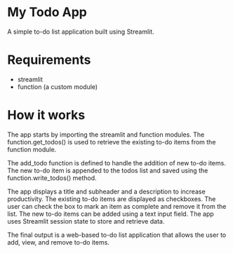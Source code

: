 # My Todo App
A simple to-do list application built using Streamlit.

# Requirements
- streamlit
- function (a custom module)

# How it works
The app starts by importing the streamlit and function modules. The function.get_todos() is used to retrieve the existing to-do items from the function module.

The add_todo function is defined to handle the addition of new to-do items. The new to-do item is appended to the todos list and saved using the function.write_todos() method.

The app displays a title and subheader and a description to increase productivity. The existing to-do items are displayed as checkboxes. The user can check the box to mark an item as complete and remove it from the list. The new to-do items can be added using a text input field. The app uses Streamlit session state to store and retrieve data.

The final output is a web-based to-do list application that allows the user to add, view, and remove to-do items.
